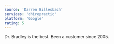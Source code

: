 ```yaml
---
source: 'Darren Billesbach'
services: 'chiropractic'
platform: 'Google'
rating: 5
---
```


Dr. Bradley is the best. Been a customer since 2005.

